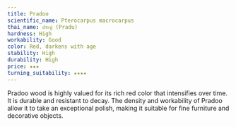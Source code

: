 ```yaml
---
title: Pradoo
scientific_name: Pterocarpus macrocarpus
thai_name: ประดู่ (Pradu)
hardness: High
workability: Good
color: Red, darkens with age 
stability: High 
durability: High
price: ★★★
turning_suitability: ★★★★
---
```


Pradoo wood is highly valued for its rich red color that intensifies over time. It is durable and resistant to decay. The density and workability of Pradoo allow it to take an exceptional polish, making it suitable for fine furniture and decorative objects.
